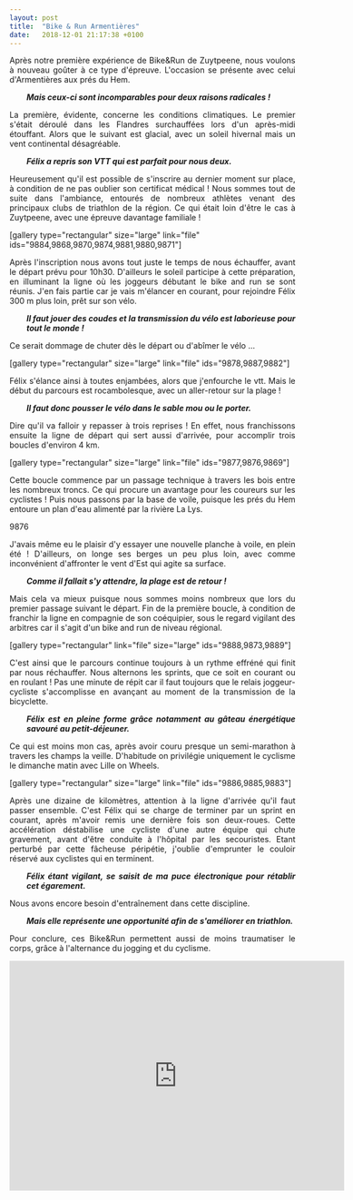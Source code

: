```yaml
---
layout: post
title:  "Bike & Run Armentières"
date:   2018-12-01 21:17:38 +0100
---
```

<p style="text-align: justify;">Après notre première expérience de Bike&amp;Run de Zuytpeene, nous voulons à nouveau goûter à ce type d'épreuve.
L'occasion se présente avec celui d'Armentières aux prés du Hem.</p>
<p style="padding-left: 30px; text-align: justify;"><em><strong>Mais ceux-ci sont incomparables pour deux raisons radicales !</strong></em></p>
<p style="text-align: justify;">La première, évidente, concerne les conditions climatiques.
Le premier s'était déroulé dans les Flandres surchauffées lors d'un après-midi étouffant.
Alors que le suivant est glacial, avec un soleil hivernal mais un vent continental désagréable.</p>
<p style="padding-left: 30px; text-align: justify;"><em><strong>Félix a repris son VTT qui est parfait pour nous deux.</strong></em></p>
<p style="text-align: justify;">Heureusement qu'il est possible de s'inscrire au dernier moment sur place, à condition de ne pas oublier son certificat médical !
Nous sommes tout de suite dans l'ambiance, entourés de nombreux athlètes venant des principaux clubs de triathlon de la région.
Ce qui était loin d'être le cas à Zuytpeene, avec une épreuve davantage familiale !</p>
[gallery type="rectangular" size="large" link="file" ids="9884,9868,9870,9874,9881,9880,9871"]
<p style="text-align: justify;">Après l'inscription nous avons tout juste le temps de nous échauffer, avant le départ prévu pour 10h30.
D'ailleurs le soleil participe à cette préparation, en illuminant la ligne où les joggeurs débutant le bike and run se sont réunis.
J'en fais partie car je vais m'élancer en courant, pour rejoindre Félix 300 m plus loin, prêt sur son vélo.</p>
<p style="padding-left: 30px; text-align: justify;"><em><strong>Il faut jouer des coudes et la transmission du vélo est laborieuse pour tout le monde !</strong></em></p>
<p style="text-align: justify;">Ce serait dommage de chuter dès le départ ou d'abîmer le vélo ...</p>
[gallery type="rectangular" size="large" link="file" ids="9878,9887,9882"]
<p style="text-align: justify;">Félix s'élance ainsi à toutes enjambées, alors que j'enfourche le vtt.
Mais le début du parcours est rocambolesque, avec un aller-retour sur la plage !</p>
<p style="padding-left: 30px; text-align: justify;"><em><strong>Il faut donc pousser le vélo dans le sable mou ou le porter.</strong></em></p>
<p style="text-align: justify;">Dire qu'il va falloir y repasser à trois reprises !
En effet, nous franchissons ensuite la ligne de départ qui sert aussi d'arrivée, pour accomplir trois boucles d'environ 4 km.</p>
[gallery type="rectangular" size="large" link="file" ids="9877,9876,9869"]
<p style="text-align: justify;">Cette boucle commence par un passage technique à travers les bois entre les nombreux troncs.
Ce qui procure un avantage pour les coureurs sur les cyclistes !
Puis nous passons par la base de voile, puisque les prés du Hem entoure un plan d'eau alimenté par la rivière La Lys.</p>
9876
<p style="text-align: justify;">J'avais même eu le plaisir d'y essayer une nouvelle planche à voile, en plein été !
D'ailleurs, on longe ses berges un peu plus loin, avec comme inconvénient d'affronter le vent d'Est qui agite sa surface.</p>
<p style="padding-left: 30px; text-align: justify;"><em><strong>Comme il fallait s'y attendre, la plage est de retour !</strong></em></p>
<p style="text-align: justify;">Mais cela va mieux puisque nous sommes moins nombreux que lors du premier passage suivant le départ.
Fin de la première boucle, à condition de franchir la ligne en compagnie de son coéquipier, sous le regard vigilant des arbitres car il s'agit d'un bike and run de niveau régional.</p>
[gallery type="rectangular" link="file" size="large" ids="9888,9873,9889"]
<p style="text-align: justify;">C'est ainsi que le parcours continue toujours à un rythme effréné qui finit par nous réchauffer.
Nous alternons les sprints, que ce soit en courant ou en roulant !
Pas une minute de répit car il faut toujours que le relais joggeur-cycliste s'accomplisse en avançant au moment de la transmission de la bicyclette.</p>
<p style="padding-left: 30px; text-align: justify;"><em><strong>Félix est en pleine forme grâce notamment au gâteau énergétique savouré au petit-déjeuner.</strong></em></p>
<p style="text-align: justify;">Ce qui est moins mon cas, après avoir couru presque un semi-marathon à travers les champs la veille.
D'habitude on privilégie uniquement le cyclisme le dimanche matin avec Lille on Wheels.</p>
[gallery type="rectangular" size="large" link="file" ids="9886,9885,9883"]
<p style="text-align: justify;">Après une dizaine de kilomètres, attention à la ligne d'arrivée qu'il faut passer ensemble.
C'est Félix qui se charge de terminer par un sprint en courant, après m'avoir remis une dernière fois son deux-roues.
Cette accélération déstabilise une cycliste d'une autre équipe qui chute gravement, avant d'être conduite à l'hôpital par les secouristes.
Etant perturbé par cette fâcheuse péripétie, j'oublie d'emprunter le couloir réservé aux cyclistes qui en terminent.</p>
<p style="padding-left: 30px; text-align: justify;"><em><strong>Félix étant vigilant, se saisit de ma puce électronique pour rétablir cet égarement.</strong></em></p>
<p style="text-align: justify;">Nous avons encore besoin d'entraînement dans cette discipline.</p>
<p style="padding-left: 30px; text-align: justify;"><em><strong>Mais elle représente une opportunité afin de s'améliorer en triathlon.</strong></em></p>
<p style="text-align: justify;">Pour conclure, ces Bike&amp;Run permettent aussi de moins traumatiser le corps, grâce à l'alternance du jogging et du cyclisme.</p>

<center><iframe src="https://www.strava.com/activities/1971356445/embed/3696adefcc0c7e4d1a498785a5237432c0200e7e" width="590" height="405" frameborder="0" scrolling="no" data-mce-fragment="1"></iframe></center>